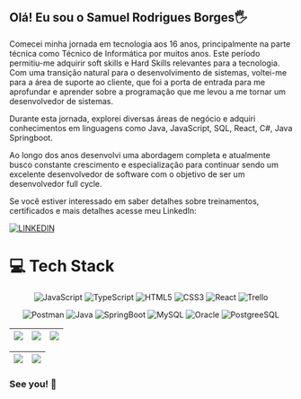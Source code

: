 
## Olá! Eu sou o Samuel Rodrigues Borges🖐

Comecei minha jornada em tecnologia aos 16 anos, principalmente na parte técnica como Técnico de Informática por muitos anos.
Este período permitiu-me adquirir soft skills e Hard Skills relevantes para a tecnologia.
Com uma transição natural para o desenvolvimento de sistemas, voltei-me para a área de suporte ao cliente, que foi a porta de entrada para me aprofundar e aprender sobre a programação que me levou a me tornar um desenvolvedor de sistemas.

Durante esta jornada, explorei diversas áreas de negócio e adquiri conhecimentos em linguagens como
Java, JavaScript, SQL, React, C#, Java Springboot.

Ao longo dos anos desenvolvi uma abordagem completa e atualmente busco constante crescimento e especialização para continuar sendo um excelente desenvolvedor de software com o objetivo de ser um desenvolvedor full cycle.

Se você estiver interessado em saber detalhes sobre treinamentos, certificados e mais detalhes acesse meu LinkedIn:

[![LINKEDIN](https://img.shields.io/badge/LinkedIn-0077B5?style=for-the-badge&logo=linkedin&logoColor=white)](https://www.linkedin.com/in/samuel-rodrigues-borges-585178166/)

# 💻 Tech Stack

<div align="center">
  
![JavaScript](https://img.shields.io/badge/javascript-%23323330.svg?style=for-the-badge&logo=javascript&logoColor=%23F7DF1E) 
![TypeScript](https://img.shields.io/badge/typescript-%23007ACC.svg?style=for-the-badge&logo=typescript&logoColor=white) 
![HTML5](https://img.shields.io/badge/html5-%23E34F26.svg?style=for-the-badge&logo=html5&logoColor=white) 
![CSS3](https://img.shields.io/badge/css3-%231572B6.svg?style=for-the-badge&logo=css3&logoColor=white) 
![React](https://img.shields.io/badge/react-%2320232a.svg?style=for-the-badge&logo=react&logoColor=%2361DAFB) 
![Trello](https://img.shields.io/badge/Trello-%23026AA7.svg?style=for-the-badge&logo=Trello&logoColor=white) 

![Postman](https://img.shields.io/badge/Postman-FF6C37?style=for-the-badge&logo=postman&logoColor=white)
![Java](https://img.shields.io/badge/Java-ED8B00?style=for-the-badge&logo=openjdk&logoColor=white)
![SpringBoot](https://img.shields.io/badge/SpringBoot-6DB33F?style=flat-square&logo=Spring&logoColor=white)
![MySQL](https://img.shields.io/badge/MySQL-00000F?style=for-the-badge&logo=mysql&logoColor=white)
![Oracle](https://img.shields.io/badge/Oracle-F80000?style=for-the-badge&logo=Oracle&logoColor=white)
![PostgreeSQL](https://img.shields.io/badge/PostgreSQL-316192?style=for-the-badge&logo=postgresql&logoColor=white)

</div>


| ![](http://github-profile-summary-cards.vercel.app/api/cards/stats?username=sammy192&theme=dracula) | ![](http://github-profile-summary-cards.vercel.app/api/cards/repos-per-language?username=sammy192&hide=Html&theme=dracula) | ![](http://github-profile-summary-cards.vercel.app/api/cards/most-commit-language?username=sammy192&theme=dracula) |
| :-: | :-: | :-: |

| ![](http://github-profile-summary-cards.vercel.app/api/cards/profile-details?username=sammy192&theme=dracula) | ![](https://github-readme-streak-stats.herokuapp.com/?user=sammy192&theme=dracula&hide_border=true&date_format=M%20j%5B%2C%20Y%5D&background=1A1B27&stroke=35AFA3&ring=BF91F3&fire=BF91F3&currStreakNum=BF91F3&sideNums=BF91F3&currStreakLabel=BF91F3&sideLabels=BF91F3&dates=35AFA3) |
| :-: | :-: |



### See you! 👋

<!--
**Sammy192/Sammy192** is a ✨ _special_ ✨ repository because its `README.md` (this file) appears on your GitHub profile.

Here are some ideas to get you started:

- 🔭 I’m currently working on ...
- 🌱 I’m currently learning ...
- 👯 I’m looking to collaborate on ...
- 🤔 I’m looking for help with ...
- 💬 Ask me about ...
- 📫 How to reach me: ...
- 😄 Pronouns: ...
- ⚡ Fun fact: ...
-->
